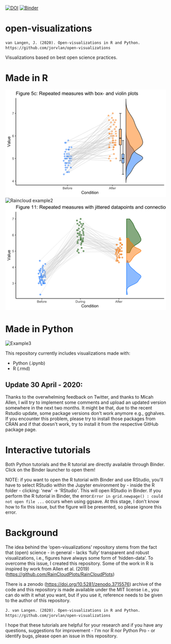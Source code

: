 [![DOI](https://zenodo.org/badge/DOI/10.5281/zenodo.3715576.svg)](https://doi.org/10.5281/zenodo.3715576)
[![Binder](https://mybinder.org/badge_logo.svg)](https://mybinder.org/v2/gh/jorvlan/open-visualizations/master)
# open-visualizations
```
van Langen, J. (2020). Open-visualizations in R and Python. 
https://github.com/jorvlan/open-visualizations
```

Visualizations based on best open science practices.
# Made in R
![Raincloud example](R/figure5c.png)
![Raincloud example2](R/figure6.png)
![Raincloud example3](R/figure11.png)

# Made in Python
![Example3](Python/tutorial_1/figure10.png)

This repository currently includes visualizations made with:
- Python (.ipynb)
- R (.rmd)

## Update 30 April - 2020: 
Thanks to the overwhelming feedback on Twitter, and thanks to Micah Allen, I will try to implement some comments and upload an updated version somewhere in the next two months. It might be that, due to the recent Rstudio update, some package versions don't work anymore e.g., gghalves. If you encounter this problem, please try to install those packages from CRAN and if that doesn't work, try to install it from the respective GitHub package page. 


# Interactive tutorials
Both Python tutorials and the R tutorial are directly available through Binder. Click on the Binder launcher to open them! 

NOTE: if you want to open the R tutorial with Binder and use RStudio, you'll have to select RStudio within the Jupyter environment by - inside the R folder - clicking: 'new' -> 'RStudio'. This will open RStudio in Binder. If you perform the R tutorial in Binder, the error:`Error in grid.newpage() : could not open file ...` occurs when using ggsave. At this stage, I don't know how to fix this issue, but the figure will be presented, so please ignore this error.

# Background
The idea behind the ‘open-visualizations’ repository stems from the fact that (open) science - in general - lacks ‘fully’ transparent and robust visualizations, i.e., figures have always some form of ‘hidden-data’. To overcome this issue, I created this repository. Some of the work in R is inspired by work from Allen et al. (2019)(https://github.com/RainCloudPlots/RainCloudPlots)

There is a zenodo (https://doi.org/10.5281/zenodo.3715576) archive of the code and this repository is made available under the MIT license i.e., you can do with it what you want, but if you use it, reference needs to be given to the author of this repository.
```
J. van Langen. (2020). Open-visualizations in R and Python. 
https://github.com/jorvlan/open-visualizations
```

I hope that these tutorials are helpful for your research and if you have any questions, suggestions for improvement - I'm nor R nor Python Pro - or identify bugs, please open an issue in this repository. 
